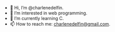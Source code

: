 - 👋 Hi, I’m @charlenedelfin.
- 👀 I’m interested in web programming.
- 🌱 I’m currently learning C.
- 📫 How to reach me: charlenedelfin@gmail.com.

<!---
charlenedelfin/charlenedelfin is a ✨ special ✨ repository because its `README.md` (this file) appears on your GitHub profile.
You can click the Preview link to take a look at your changes.
--->

